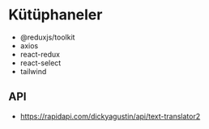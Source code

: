 # Kütüphaneler

- @reduxjs/toolkit
- axios
- react-redux
- react-select
- tailwind

## API

- https://rapidapi.com/dickyagustin/api/text-translator2

